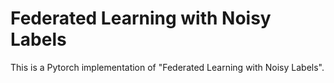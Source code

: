 # Federated Learning with Noisy Labels

This is a Pytorch implementation of "Federated Learning with Noisy Labels".
